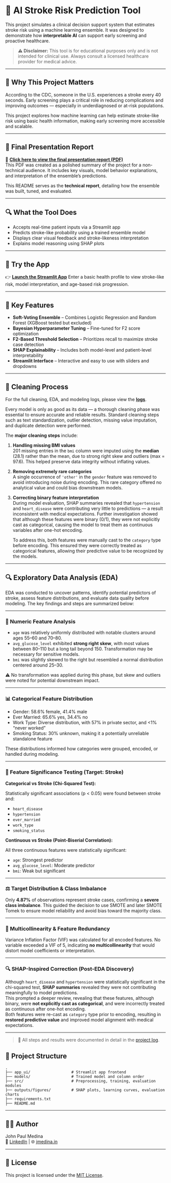 # 🧠 AI Stroke Risk Prediction Tool

This project simulates a clinical decision support system that estimates stroke risk using a machine learning ensemble. It was designed to demonstrate how **interpretable AI** can support early screening and proactive healthcare.

> **⚠️ Disclaimer:** This tool is for educational purposes only and is not intended for clinical use. Always consult a licensed healthcare provider for medical advice.

---

## 📌 Why This Project Matters

According to the CDC, someone in the U.S. experiences a stroke every 40 seconds. Early screening plays a critical role in reducing complications and improving outcomes — especially in underdiagnosed or at-risk populations.

This project explores how machine learning can help estimate stroke-like risk using basic health information, making early screening more accessible and scalable.

---

## 📄 Final Presentation Report

📘 **[Click here to view the final presentation report (PDF)](https://jmedinacs.github.io/ai_stroke_risk_tool/stroke_risk_prediction_tool_report_jmedina.pdf)**  
This PDF was created as a polished summary of the project for a non-technical audience. It includes key visuals, model behavior explanations, and interpretation of the ensemble’s predictions.

This README serves as the **technical report**, detailing how the ensemble was built, tuned, and evaluated.

---

## 🔍 What the Tool Does

- Accepts real-time patient inputs via a Streamlit app
- Predicts stroke-like probability using a trained ensemble model
- Displays clear visual feedback and stroke-likeness interpretation
- Explains model reasoning using SHAP plots

---

## 🚀 Try the App

👉 [**Launch the Streamlit App**](https://aistrokerisktool.streamlit.app) 
Enter a basic health profile to view stroke-like risk, model interpretation, and age-based risk progression.

---

## 🔧 Key Features

- **Soft-Voting Ensemble** – Combines Logistic Regression and Random Forest (XGBoost tested but excluded)
- **Bayesian Hyperparameter Tuning** – Fine-tuned for F2 score optimization
- **F2-Based Threshold Selection** – Prioritizes recall to maximize stroke case detection
- **SHAP Explainability** – Includes both model-level and patient-level interpretability
- **Streamlit Interface** – Interactive and easy to use with sliders and dropdowns

---

## 🧹 Cleaning Process

For the full cleaning, EDA, and modeling logs, please view the [**logs**](https://docs.google.com/spreadsheets/d/1FsB1hhmC_nTjlGYU_96GUmwSr9y97NrgAw7h-C2clwM/edit?gid=1992881522#gid=1992881522).

Every model is only as good as its data — a thorough cleaning phase was essential to ensure accurate and reliable results. Standard cleaning steps such as text standardization, outlier detection, missing value imputation, and duplicate detection were performed.

The **major cleaning steps** include:

1. **Handling missing BMI values**  
   201 missing entries in the `bmi` column were imputed using the **median** (28.1) rather than the mean, due to strong right skew and outliers (max = 97.6). This helped preserve data integrity without inflating values.

2. **Removing extremely rare categories**  
   A single occurrence of `'other'` in the `gender` feature was removed to avoid introducing noise during encoding. This rare category offered no analytical value and could bias downstream models.

3. **Correcting binary feature interpretation**  
   During model evaluation, SHAP summaries revealed that `hypertension` and `heart_disease` were contributing very little to predictions — a result inconsistent with medical expectations. Further investigation showed that although these features were binary (0/1), they were not explicitly cast as categorical, causing the model to treat them as continuous variables after one-hot encoding.

   To address this, both features were manually cast to the `category` type before encoding. This ensured they were correctly treated as categorical features, allowing their predictive value to be recognized by the models.

---

## 🔍 Exploratory Data Analysis (EDA)

EDA was conducted to uncover patterns, identify potential predictors of stroke, assess feature distributions, and evaluate data quality before modeling. The key findings and steps are summarized below:

---

### 🧮 Numeric Feature Analysis

- `age` was relatively uniformly distributed with notable clusters around ages 55–60 and 70–80.
- `avg_glucose_level` exhibited **strong right skew**, with most values between 80–110 but a long tail beyond 150. Transformation may be necessary for sensitive models.
- `bmi` was slightly skewed to the right but resembled a normal distribution centered around 25–30.

⚠️ No transformation was applied during this phase, but skew and outliers were noted for potential downstream impact.

---

### 📊 Categorical Feature Distribution

- Gender: 58.6% female, 41.4% male
- Ever Married: 65.6% yes, 34.4% no
- Work Type: Diverse distribution, with 57% in private sector, and <1% “never worked”
- Smoking Status: 30% unknown, making it a potentially unreliable standalone feature

These distributions informed how categories were grouped, encoded, or handled during modeling.

---

### 🧪 Feature Significance Testing (Target: Stroke)

**Categorical vs Stroke (Chi-Squared Test):**

Statistically significant associations (p < 0.05) were found between stroke and:
- `heart_disease`
- `hypertension`
- `ever_married`
- `work_type`
- `smoking_status`

**Continuous vs Stroke (Point-Biserial Correlation):**

All three continuous features were statistically significant:
- `age`: Strongest predictor
- `avg_glucose_level`: Moderate predictor
- `bmi`: Weak but significant

---

### ⚖️ Target Distribution & Class Imbalance

Only **4.87%** of observations represent stroke cases, confirming a **severe class imbalance**. This guided the decision to use SMOTE and later SMOTE Tomek to ensure model reliability and avoid bias toward the majority class.

---

### 🧠 Multicollinearity & Feature Redundancy

Variance Inflation Factor (VIF) was calculated for all encoded features. No variable exceeded a VIF of 5, indicating **no multicollinearity** that would distort model coefficients or interpretation.

---

### 🔍 SHAP-Inspired Correction (Post-EDA Discovery)

Although `heart_disease` and `hypertension` were statistically significant in the chi-squared test, **SHAP summaries** revealed they were not contributing meaningfully to model predictions.  
This prompted a deeper review, revealing that these features, although binary, were **not explicitly cast as categorical**, and were incorrectly treated as continuous after one-hot encoding.  
Both features were re-cast as `category` type prior to encoding, resulting in **restored predictive value** and improved model alignment with medical expectations.

---

> 🧾 All steps and results were documented in detail in the [project log](https://docs.google.com/spreadsheets/d/1FsB1hhmC_nTjlGYU_96GUmwSr9y97NrgAw7h-C2clwM/edit?gid=767672527#gid=767672527).


## 📂 Project Structure

```
.
├── app_ui/                  # Streamlit app frontend
├── models/                  # Trained model and column order
├── src/                     # Preprocessing, training, evaluation modules
├── outputs/figures/         # SHAP plots, learning curves, evaluation charts
├── requirements.txt
├── README.md
```

---

## 👨‍💻 Author

John Paul Medina  
🔗 [LinkedIn](https://linkedin.com/in/jpmedinacs) | 🌐 [jmedina.in](https://jmedina.in)

---

## 📄 License

This project is licensed under the [MIT License](LICENSE).
